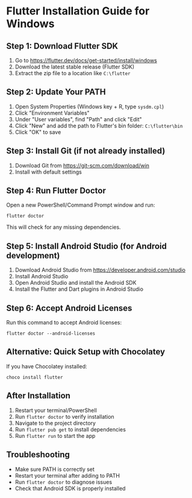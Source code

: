 # Flutter Installation Guide for Windows

## Step 1: Download Flutter SDK

1. Go to https://flutter.dev/docs/get-started/install/windows
2. Download the latest stable release (Flutter SDK)
3. Extract the zip file to a location like `C:\flutter`

## Step 2: Update Your PATH

1. Open System Properties (Windows key + R, type `sysdm.cpl`)
2. Click "Environment Variables"
3. Under "User variables", find "Path" and click "Edit"
4. Click "New" and add the path to Flutter's bin folder: `C:\flutter\bin`
5. Click "OK" to save

## Step 3: Install Git (if not already installed)

1. Download Git from https://git-scm.com/download/win
2. Install with default settings

## Step 4: Run Flutter Doctor

Open a new PowerShell/Command Prompt window and run:
```
flutter doctor
```

This will check for any missing dependencies.

## Step 5: Install Android Studio (for Android development)

1. Download Android Studio from https://developer.android.com/studio
2. Install Android Studio
3. Open Android Studio and install the Android SDK
4. Install the Flutter and Dart plugins in Android Studio

## Step 6: Accept Android Licenses

Run this command to accept Android licenses:
```
flutter doctor --android-licenses
```

## Alternative: Quick Setup with Chocolatey

If you have Chocolatey installed:
```
choco install flutter
```

## After Installation

1. Restart your terminal/PowerShell
2. Run `flutter doctor` to verify installation
3. Navigate to the project directory
4. Run `flutter pub get` to install dependencies
5. Run `flutter run` to start the app

## Troubleshooting

- Make sure PATH is correctly set
- Restart your terminal after adding to PATH
- Run `flutter doctor` to diagnose issues
- Check that Android SDK is properly installed
